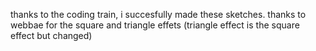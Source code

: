 thanks to the coding train, i succesfully made these sketches.
thanks to webbae for the square and triangle effets (triangle effect is the square effect but changed)